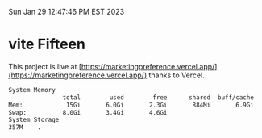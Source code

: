 Sun Jan 29 12:47:46 PM EST 2023

# vite Fifteen


This project is live at [https://marketingpreference.vercel.app/](https://marketingpreference.vercel.app/) thanks to Vercel.

```bash
System Memory
               total        used        free      shared  buff/cache   available
Mem:            15Gi       6.0Gi       2.3Gi       884Mi       6.9Gi       8.0Gi
Swap:          8.0Gi       3.4Gi       4.6Gi
System Storage
357M	.
